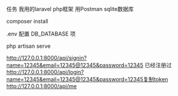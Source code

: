 任务
我用的laravel php框架 用Postman
sqlite数据库

composer install

.env 配置 DB_DATABASE 项

php artisan serve

http://127.0.0.1:8000/api/signin?name=12345&email=12345@12345&password=12345 已经注册过
http://127.0.0.1:8000/api/login?name=12345&email=12345@12345&password=12345复制token
http://127.0.0.1:8000/api/me 

